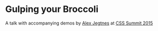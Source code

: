 # Gulping your Broccoli
A talk with accompanying demos by [Alex Jegtnes](http://twitter.com/jegtnes) at [CSS Summit 2015](http://environmentsforhumans.com/2015/css-summit/)
